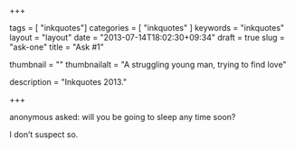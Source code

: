 +++

tags = [ "inkquotes"]
categories = [ "inkquotes" ]
keywords = "inkquotes"
layout = "layout"
date = "2013-07-14T18:02:30+09:34"
draft = true
slug = "ask-one"
title = "Ask #1"

thumbnail = ""
thumbnailalt = "A struggling young man, trying to find love"

description = "Inkquotes 2013."

+++

anonymous asked:
will you be going to sleep any time soon?

I don’t suspect so. 